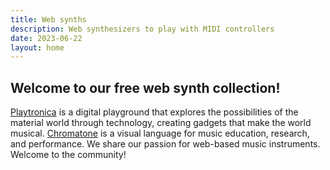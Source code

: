 ```yaml
---
title: Web synths
description: Web synthesizers to play with MIDI controllers
date: 2023-06-22
layout: home
---
```




<SynthList />

<AboutUs>
<h2 class="text-lg font-bold">Welcome to our free web synth collection!</h2>

<a href='https://playtronica.com' target='_blank' rel='noopener'>Playtronica</a> is a digital playground that explores the possibilities of the material world through technology, creating gadgets that make the world musical. <a href='https://chromatone.center' target='_blank' rel='noopener'>Chromatone</a> is a visual language for music education, research, and performance. We share our passion for web-based music instruments. Welcome to the community!
</AboutUs>
